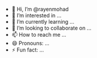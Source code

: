- 👋 Hi, I’m @rayenmohad
- 👀 I’m interested in ...
- 🌱 I’m currently learning ...
- 💞️ I’m looking to collaborate on ...
- 📫 How to reach me ...
- 😄 Pronouns: ...
- ⚡ Fun fact: ...

<!---
rayenmohad/rayenmohad is a ✨ special ✨ repository because its `README.md` (this file) appears on your GitHub profile.
You can click the Preview link to take a look at your changes.
--->
